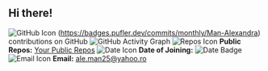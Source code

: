 ## Hi there!

<!--
**Man-Alexandra/Man-Alexandra** is a ✨ _special_ ✨ repository because its `README.md` (this file) appears on your GitHub profile.

Here are some ideas to get you started:

- 🔭 I’m currently working on ...
- 🌱 I’m currently learning ...
- 👯 I’m looking to collaborate on ...
- 🤔 I’m looking for help with ...
- 💬 Ask me about ...
- 📫 How to reach me: ...
- 😄 Pronouns: ...
- ⚡ Fun fact: ...
-->
 ![GitHub Icon](https://cdn-icons-png.flaticon.com/128/733/733553.png) (https://badges.pufler.dev/commits/monthly/Man-Alexandra) contributions on GitHub
 ![GitHub Activity Graph](https://github-readme-activity-graph.cyclic.app/graph?username=your-username&theme=radical) 
 ![Repos Icon](https://cdn-icons-png.flaticon.com/128/9168/9168210.png) **Public Repos:** [Your Public Repos](https://github.com/your-username?tab=repositories) 
 ![Date Icon](https://cdn-icons-png.flaticon.com/128/7471/7471685.png) **Date of Joining:** ![Date Badge](https://badges.pufler.dev/created/your-username) 
 ![Email Icon](https://cdn-icons-png.flaticon.com/128/2530/2530217.png) **Email:** ale.man25@yahoo.ro 
